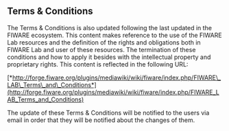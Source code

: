 ## Terms & Conditions

The Terms & Conditions is also updated following the last updated in the
FIWARE ecosystem. This content makes reference to the use of the FIWARE
Lab resources and the definition of the rights and obligations both in
FIWARE Lab and user of these resources. The termination of these
conditions and how to apply it besides with the intellectual property
and proprietary rights. This content is reflected in the following URL:

[*http://forge.fiware.org/plugins/mediawiki/wiki/fiware/index.php/FIWARE\_LAB\_Terms\_and\_Conditions*](http://forge.fiware.org/plugins/mediawiki/wiki/fiware/index.php/FIWARE_LAB_Terms_and_Conditions)

The update of these Terms & Conditions will be notified to the users via
email in order that they will be notified about the changes of them.